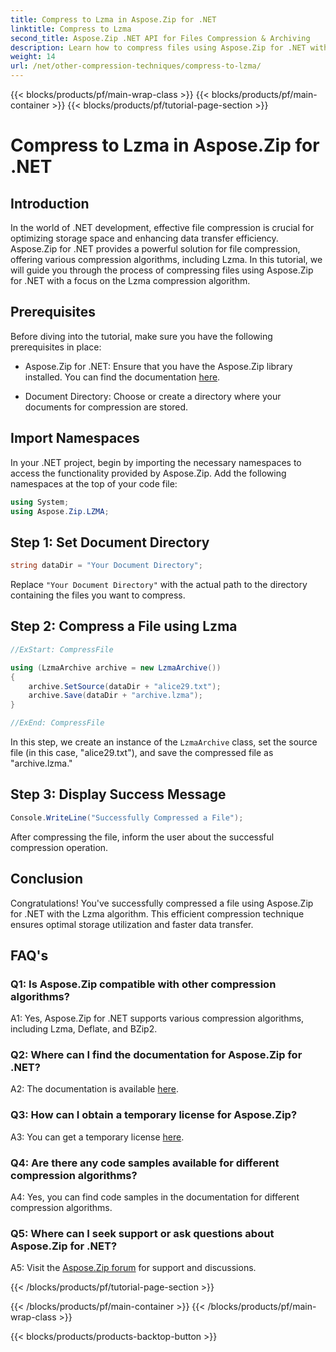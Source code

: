 ```yaml
---
title: Compress to Lzma in Aspose.Zip for .NET
linktitle: Compress to Lzma
second_title: Aspose.Zip .NET API for Files Compression & Archiving
description: Learn how to compress files using Aspose.Zip for .NET with the powerful Lzma algorithm. Optimize storage and enhance data transfer efficiency effortlessly.
weight: 14
url: /net/other-compression-techniques/compress-to-lzma/
---
```


{{< blocks/products/pf/main-wrap-class >}}
{{< blocks/products/pf/main-container >}}
{{< blocks/products/pf/tutorial-page-section >}}

# Compress to Lzma in Aspose.Zip for .NET

## Introduction

In the world of .NET development, effective file compression is crucial for optimizing storage space and enhancing data transfer efficiency. Aspose.Zip for .NET provides a powerful solution for file compression, offering various compression algorithms, including Lzma. In this tutorial, we will guide you through the process of compressing files using Aspose.Zip for .NET with a focus on the Lzma compression algorithm.

## Prerequisites

Before diving into the tutorial, make sure you have the following prerequisites in place:

- Aspose.Zip for .NET: Ensure that you have the Aspose.Zip library installed. You can find the documentation [here](https://reference.aspose.com/zip/net/).

- Document Directory: Choose or create a directory where your documents for compression are stored.

## Import Namespaces

In your .NET project, begin by importing the necessary namespaces to access the functionality provided by Aspose.Zip. Add the following namespaces at the top of your code file:

```csharp
using System;
using Aspose.Zip.LZMA;
```

## Step 1: Set Document Directory

```csharp
string dataDir = "Your Document Directory";
```

Replace `"Your Document Directory"` with the actual path to the directory containing the files you want to compress.

## Step 2: Compress a File using Lzma

```csharp
//ExStart: CompressFile

using (LzmaArchive archive = new LzmaArchive())
{
    archive.SetSource(dataDir + "alice29.txt");
    archive.Save(dataDir + "archive.lzma");
}

//ExEnd: CompressFile
```

In this step, we create an instance of the `LzmaArchive` class, set the source file (in this case, "alice29.txt"), and save the compressed file as "archive.lzma."

## Step 3: Display Success Message

```csharp
Console.WriteLine("Successfully Compressed a File");
```

After compressing the file, inform the user about the successful compression operation.

## Conclusion

Congratulations! You've successfully compressed a file using Aspose.Zip for .NET with the Lzma algorithm. This efficient compression technique ensures optimal storage utilization and faster data transfer.

## FAQ's

### Q1: Is Aspose.Zip compatible with other compression algorithms?

A1: Yes, Aspose.Zip for .NET supports various compression algorithms, including Lzma, Deflate, and BZip2.

### Q2: Where can I find the documentation for Aspose.Zip for .NET?

A2: The documentation is available [here](https://reference.aspose.com/zip/net/).

### Q3: How can I obtain a temporary license for Aspose.Zip?

A3: You can get a temporary license [here](https://purchase.aspose.com/temporary-license/).

### Q4: Are there any code samples available for different compression algorithms?

A4: Yes, you can find code samples in the documentation for different compression algorithms.

### Q5: Where can I seek support or ask questions about Aspose.Zip for .NET?

A5: Visit the [Aspose.Zip forum](https://forum.aspose.com/c/zip/37) for support and discussions.

{{< /blocks/products/pf/tutorial-page-section >}}

{{< /blocks/products/pf/main-container >}}
{{< /blocks/products/pf/main-wrap-class >}}

{{< blocks/products/products-backtop-button >}}
